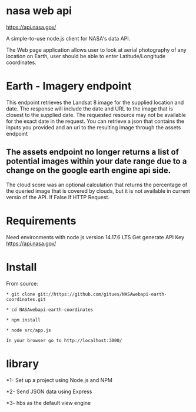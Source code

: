 # nasa web api

https://api.nasa.gov/

A simple-to-use node.js client for NASA's data API.

The Web page application allows user to look at aerial photography of any location on Earth, user should be able to enter Latitude/Longitude coordinates.

# Earth - Imagery endpoint
This endpoint retrieves the Landsat 8 image for the supplied location and date. The response will include the date and URL to the image that is closest to the supplied date. The requested resource may not be available for the exact date in the request. You can retrieve a json that contains the inputs you provided and an url to the resulting image through the assets endpoint 
## The assets endpoint no longer returns a list of potential images within your date range due to a change on the google earth engine api side.

The cloud score was an optional calculation that returns the percentage of the queried image that is covered by clouds, but it is not available in current versio of the API. If False If HTTP Request.

# Requirements 
Need environments with node js version 14.17.6 LTS
Get generate API Key https://api.nasa.gov/

# Install
From source:

    * git clone git://https://github.com/gitues/NASAwebapi-earth-coordinates.git
    
    * cd NASAwebapi-earth-coordinates
    
    * npm install
    
    * node src/app.js
    
    In your browser go to http://localhost:3000/

# library

*1- Set up a project using Node.js and NPM

*2- Send JSON data using Express

*3- hbs as the default view engine 
